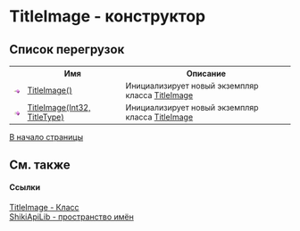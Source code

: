 # TitleImage - конструктор
 


## Список&nbsp;перегрузок
<table><tr><th></th><th>Имя</th><th>Описание</th></tr><tr><td><img src="media/pubmethod.gif" /></td><td><a href="M_ShikiApiLib_TitleImage__ctor.md">TitleImage()</a></td><td>
Инициализирует новый экземпляр класса <a href="T_ShikiApiLib_TitleImage.md">TitleImage</a></td></tr><tr><td><img src="media/pubmethod.gif" /></td><td><a href="M_ShikiApiLib_TitleImage__ctor_1">TitleImage(Int32, TitleType)</a></td><td>
Инициализирует новый экземпляр класса <a href="T_ShikiApiLib_TitleImage.md">TitleImage</a></td></tr></table>
<a href="#titleimage---конструктор">В начало страницы</a>

## См. также


#### Ссылки
<a href="T_ShikiApiLib_TitleImage.md">TitleImage - Класс</a><br /><a href="N_ShikiApiLib.md">ShikiApiLib - пространство имён</a><br />